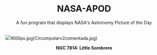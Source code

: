 <div align="center">
  <h1>
    NASA-APOD
  </h1>
</div>
  
<div align="center">
  A fun program that displays NASA's Astronomy Picture of the Day
</div>

<br>

![](https://apod.nasa.gov/apod/image/2501/NGC_7814_crop-rev-1.jpg)1600px.jpg)Circumpolarv2comentada.jpg)

<p align = "center">
  <b>NGC 7814: Little Sombrero</b>
</p>
